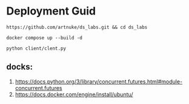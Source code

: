 # Deployment Guid

```
https://github.com/artnuke/ds_labs.git && cd ds_labs
```
```
docker compose up --build -d
```
```
python client/clent.py
```

## docks:
1. https://docs.python.org/3/library/concurrent.futures.html#module-concurrent.futures
2. https://docs.docker.com/engine/install/ubuntu/
